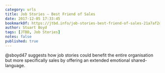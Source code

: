 ```yaml
---
category: urls
title: Job Stories — Best Friend of Sales
date: 2017-12-05 17:33:45
bookmarkOf: https://jtbd.info/job-stories-best-friend-of-sales-21a7af2d7bc2
author: Stuart Boyd
tags: [JTBD, Job Stories]
notes: false
published: true
---
```


@sboyd47 suggests how job stories could benefit the entire organisation but more specifically sales by offering an extended emotional shared-language.